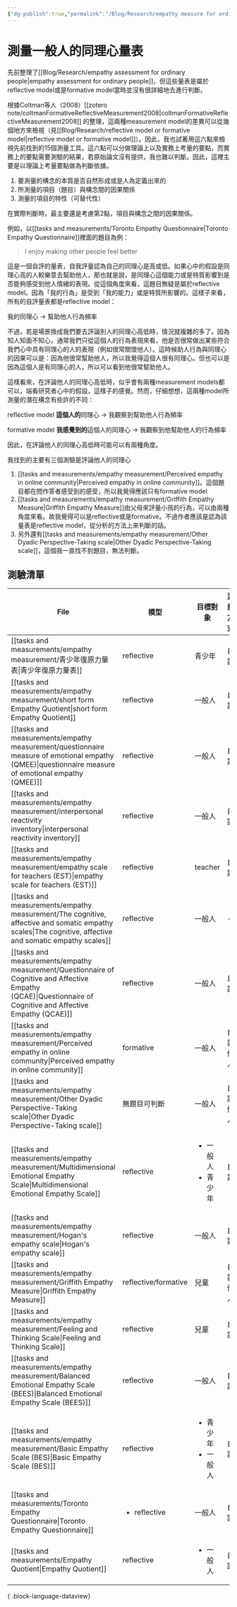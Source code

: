 ```yaml
---
{"dg-publish":true,"permalink":"/Blog/Research/empathy measure for ordinary people reflective or formative model/","title":"測量一般人的同理心量表是reflective or formative model","tags":["blog","empathy","measurement","inventory","reflective","formative","manuscript"],"created":"2022-07-20","updated":"2023-02-16T23:25"}
---
```



# 測量一般人的同理心量表

先前整理了[[Blog/Research/empathy assessment for ordinary people\|empathy assessment for ordinary people]]，但這些量表是屬於reflective model或是formative model當時並沒有很詳細地去進行判斷。

根據Coltman等人（2008）[[zotero note/coltmanFormativeReflectiveMeasurement2008\|coltmanFormativeReflectiveMeasurement2008]] 的整理，這兩種measurement model的差異可以從幾個地方來檢視（見[[Blog/Research/reflective model or formative model\|reflective model or formative model]]）。因此，我也試著用這六點來檢視先前找到的15個測量工具。這六點可以分做理論上以及實務上考量的要點，而實務上的要點需要測驗的結果，若原始論文沒有提供，我也難以判斷。因此，這裡主要是以理論上考量要點做為判斷依據。


1. 要測量的構念的本質是否自然形成或是人為定義出來的
2. 所測量的項目（題目）與構念間的因果關係
3. 測量的項目的特性（可替代性）

在實際判斷時，最主要還是考慮第2點，項目與構念之間的因果關係。

<style> .container {font-family: sans-serif; text-align: center;} .button-wrapper button {z-index: 1;height: 40px; width: 100px; margin: 10px;padding: 5px;} .excalidraw .App-menu_top .buttonList { display: flex;} .excalidraw-wrapper { height: 800px; margin: 50px; position: relative;} :root[dir="ltr"] .excalidraw .layer-ui__wrapper .zen-mode-transition.App-menu_bottom--transition-left {transform: none;} </style><script src="https://cdn.jsdelivr.net/npm/react@17/umd/react.production.min.js"></script><script src="https://cdn.jsdelivr.net/npm/react-dom@17/umd/react-dom.production.min.js"></script><script type="text/javascript" src="https://cdn.jsdelivr.net/npm/@excalidraw/excalidraw@0/dist/excalidraw.production.min.js"></script><div id="measurement_modelexcalidraw.md1"></div><script>(function(){const InitialData={"type":"excalidraw","version":2,"source":"https://excalidraw.com","elements":[{"type":"ellipse","version":50,"versionNonce":405337202,"isDeleted":false,"id":"3-tqbp5ZLVtKjnWc4Mnzk","fillStyle":"hachure","strokeWidth":1,"strokeStyle":"solid","roughness":1,"opacity":100,"angle":0,"x":-221.83834838867188,"y":-87.21842575073242,"strokeColor":"#000000","backgroundColor":"transparent","width":187.8980712890625,"height":97.548828125,"seed":642925298,"groupIds":[],"strokeSharpness":"sharp","boundElements":[{"id":"wAoPmy_Z7N6AygmE-kM8j","type":"arrow"},{"id":"l8VeDDoj7WGaN67ht4uaE","type":"arrow"},{"id":"J37inoKKMOYB3P_grpwqb","type":"arrow"}],"updated":1659538711128,"link":null,"locked":false},{"type":"text","version":79,"versionNonce":117343410,"isDeleted":false,"id":"Hef8Dhr1","fillStyle":"hachure","strokeWidth":1,"strokeStyle":"solid","roughness":1,"opacity":100,"angle":0,"x":-175.10720825195312,"y":-63.9283561706543,"strokeColor":"#000000","backgroundColor":"transparent","width":95,"height":50,"seed":1473213230,"groupIds":[],"strokeSharpness":"sharp","boundElements":[],"updated":1659538640715,"link":null,"locked":false,"fontSize":20,"fontFamily":1,"text":"latent\nconstruct","rawText":"latent\nconstruct","baseline":43,"textAlign":"center","verticalAlign":"top","containerId":null,"originalText":"latent\nconstruct"},{"type":"rectangle","version":107,"versionNonce":1333496238,"isDeleted":false,"id":"3Kv45IqP1tjBqjKSIDHeM","fillStyle":"hachure","strokeWidth":1,"strokeStyle":"solid","roughness":1,"opacity":100,"angle":0,"x":-328.9366149902344,"y":-128.43308639526367,"strokeColor":"#000000","backgroundColor":"transparent","width":84,"height":47.06634521484375,"seed":1653192686,"groupIds":[],"strokeSharpness":"sharp","boundElements":[{"type":"text","id":"RNYhO64T"},{"id":"wAoPmy_Z7N6AygmE-kM8j","type":"arrow"}],"updated":1659538702656,"link":null,"locked":false},{"type":"text","version":61,"versionNonce":742808114,"isDeleted":false,"id":"RNYhO64T","fillStyle":"hachure","strokeWidth":1,"strokeStyle":"solid","roughness":1,"opacity":100,"angle":0,"x":-323.9366149902344,"y":-117.3999137878418,"strokeColor":"#000000","backgroundColor":"transparent","width":74,"height":25,"seed":1621425010,"groupIds":[],"strokeSharpness":"sharp","boundElements":[],"updated":1659538691756,"link":null,"locked":false,"fontSize":20,"fontFamily":1,"text":"item 1","rawText":"item 1","baseline":18,"textAlign":"center","verticalAlign":"middle","containerId":"3Kv45IqP1tjBqjKSIDHeM","originalText":"item 1"},{"type":"rectangle","version":122,"versionNonce":1315068462,"isDeleted":false,"id":"ZScW7qYqmxp7YhXCNml77","fillStyle":"hachure","strokeWidth":1,"strokeStyle":"solid","roughness":1,"opacity":100,"angle":0,"x":-365.5178527832031,"y":-52.61518478393555,"strokeColor":"#000000","backgroundColor":"transparent","width":84,"height":47.06634521484375,"seed":1568947502,"groupIds":[],"strokeSharpness":"sharp","boundElements":[{"id":"nV2A0aTX","type":"text"},{"id":"l8VeDDoj7WGaN67ht4uaE","type":"arrow"}],"updated":1659538706964,"link":null,"locked":false},{"type":"text","version":77,"versionNonce":1268257138,"isDeleted":false,"id":"nV2A0aTX","fillStyle":"hachure","strokeWidth":1,"strokeStyle":"solid","roughness":1,"opacity":100,"angle":0,"x":-360.5178527832031,"y":-41.58201217651367,"strokeColor":"#000000","backgroundColor":"transparent","width":74,"height":25,"seed":1506538674,"groupIds":[],"strokeSharpness":"sharp","boundElements":[],"updated":1659538688147,"link":null,"locked":false,"fontSize":20,"fontFamily":1,"text":"item 2","rawText":"item 2","baseline":18,"textAlign":"center","verticalAlign":"middle","containerId":"ZScW7qYqmxp7YhXCNml77","originalText":"item 2"},{"type":"rectangle","version":106,"versionNonce":1739953714,"isDeleted":false,"id":"5Q9V7S98ZeiPF6_mtJ89B","fillStyle":"hachure","strokeWidth":1,"strokeStyle":"solid","roughness":1,"opacity":100,"angle":0,"x":-316.0383605957031,"y":26.995044708251953,"strokeColor":"#000000","backgroundColor":"transparent","width":84,"height":47.06634521484375,"seed":962064434,"groupIds":[],"strokeSharpness":"sharp","boundElements":[{"id":"dBakNFGO","type":"text"},{"id":"J37inoKKMOYB3P_grpwqb","type":"arrow"}],"updated":1659538711129,"link":null,"locked":false},{"type":"text","version":61,"versionNonce":1587391154,"isDeleted":false,"id":"dBakNFGO","fillStyle":"hachure","strokeWidth":1,"strokeStyle":"solid","roughness":1,"opacity":100,"angle":0,"x":-311.0383605957031,"y":38.02821731567383,"strokeColor":"#000000","backgroundColor":"transparent","width":74,"height":25,"seed":478405614,"groupIds":[],"strokeSharpness":"sharp","boundElements":[],"updated":1659538696006,"link":null,"locked":false,"fontSize":20,"fontFamily":1,"text":"item 3","rawText":"item 3","baseline":18,"textAlign":"center","verticalAlign":"middle","containerId":"5Q9V7S98ZeiPF6_mtJ89B","originalText":"item 3"},{"type":"arrow","version":54,"versionNonce":947796156,"isDeleted":false,"id":"wAoPmy_Z7N6AygmE-kM8j","fillStyle":"hachure","strokeWidth":1,"strokeStyle":"solid","roughness":1,"opacity":100,"angle":0,"x":-195.54189209235486,"y":-80.25925751888192,"strokeColor":"#000000","backgroundColor":"transparent","width":42.78876586662952,"height":28.511444843178623,"seed":1656325234,"groupIds":[],"strokeSharpness":"round","boundElements":[],"updated":1659679282633,"link":null,"locked":false,"startBinding":{"elementId":"3-tqbp5ZLVtKjnWc4Mnzk","gap":7.3891006926978235,"focus":-0.04112590801925005},"endBinding":{"elementId":"3Kv45IqP1tjBqjKSIDHeM","gap":6.60595703125,"focus":-0.7037864838242268},"lastCommittedPoint":null,"startArrowhead":null,"endArrowhead":"arrow","points":[[0,0],[-42.78876586662952,-28.511444843178623]]},{"type":"arrow","version":40,"versionNonce":2049950012,"isDeleted":false,"id":"l8VeDDoj7WGaN67ht4uaE","fillStyle":"hachure","strokeWidth":1,"strokeStyle":"solid","roughness":1,"opacity":100,"angle":0,"x":-225.635484276923,"y":-37.424201367545564,"strokeColor":"#000000","backgroundColor":"transparent","width":46.72099155315513,"height":4.967372296500642,"seed":522039346,"groupIds":[],"strokeSharpness":"round","boundElements":[],"updated":1659679282635,"link":null,"locked":false,"startBinding":{"elementId":"3-tqbp5ZLVtKjnWc4Mnzk","gap":3.8155192879697353,"focus":0.1882541525682399},"endBinding":{"elementId":"ZScW7qYqmxp7YhXCNml77","gap":9.161376953125,"focus":0.07374140659346132},"lastCommittedPoint":null,"startArrowhead":null,"endArrowhead":"arrow","points":[[0,0],[-46.72099155315513,4.967372296500642]]},{"type":"arrow","version":49,"versionNonce":228342204,"isDeleted":false,"id":"J37inoKKMOYB3P_grpwqb","fillStyle":"hachure","strokeWidth":1,"strokeStyle":"solid","roughness":1,"opacity":100,"angle":0,"x":-179.1264217397684,"y":10.372636567630977,"strokeColor":"#000000","backgroundColor":"transparent","width":45.70014686374722,"height":40.35943816991784,"seed":53094322,"groupIds":[],"strokeSharpness":"round","boundElements":[],"updated":1659679282637,"link":null,"locked":false,"startBinding":{"elementId":"3-tqbp5ZLVtKjnWc4Mnzk","gap":7.740340268647323,"focus":-0.03706534415686419},"endBinding":{"elementId":"5Q9V7S98ZeiPF6_mtJ89B","gap":7.2117919921875,"focus":0.7202415319180563},"lastCommittedPoint":null,"startArrowhead":null,"endArrowhead":"arrow","points":[[0,0],[-45.70014686374722,40.35943816991784]]},{"type":"text","version":107,"versionNonce":1149428142,"isDeleted":false,"id":"DLeXNTwd","fillStyle":"hachure","strokeWidth":1,"strokeStyle":"solid","roughness":1,"opacity":100,"angle":0,"x":-260.7917785644531,"y":-191.9056510925293,"strokeColor":"#000000","backgroundColor":"transparent","width":216,"height":35,"seed":1757937650,"groupIds":[],"strokeSharpness":"sharp","boundElements":[],"updated":1659538732097,"link":null,"locked":false,"fontSize":28,"fontFamily":1,"text":"reflective model","rawText":"reflective model","baseline":25,"textAlign":"center","verticalAlign":"top","containerId":null,"originalText":"reflective model"},{"type":"ellipse","version":294,"versionNonce":1313817518,"isDeleted":false,"id":"7WEvITmc4NoPSxO3fHZgI","fillStyle":"hachure","strokeWidth":1,"strokeStyle":"solid","roughness":1,"opacity":100,"angle":0,"x":128.3624267578125,"y":-84.28937911987305,"strokeColor":"#000000","backgroundColor":"transparent","width":187.8980712890625,"height":97.548828125,"seed":2038256498,"groupIds":[],"strokeSharpness":"sharp","boundElements":[{"id":"ot8mUodhmIiKd7jxNWd2R","type":"arrow"},{"id":"bunRmgQ2SQMOKpgYxxSk9","type":"arrow"},{"id":"bIW3Q9nthI_3QFDLNhfDw","type":"arrow"}],"updated":1659538823596,"link":null,"locked":false},{"type":"text","version":204,"versionNonce":2031140466,"isDeleted":false,"id":"fnUZzhdJ","fillStyle":"hachure","strokeWidth":1,"strokeStyle":"solid","roughness":1,"opacity":100,"angle":0,"x":179.119384765625,"y":-60.23618698120117,"strokeColor":"#000000","backgroundColor":"transparent","width":95,"height":50,"seed":1716081838,"groupIds":[],"strokeSharpness":"sharp","boundElements":[],"updated":1659538825730,"link":null,"locked":false,"fontSize":20,"fontFamily":1,"text":"latent\nconstruct","rawText":"latent\nconstruct","baseline":43,"textAlign":"center","verticalAlign":"top","containerId":null,"originalText":"latent\nconstruct"},{"type":"rectangle","version":448,"versionNonce":1542835826,"isDeleted":false,"id":"-aYnNpC60cS3TE9sctnbU","fillStyle":"hachure","strokeWidth":1,"strokeStyle":"solid","roughness":1,"opacity":100,"angle":0,"x":383.01055908203125,"y":-136.28376388549805,"strokeColor":"#000000","backgroundColor":"transparent","width":84,"height":47.06634521484375,"seed":2099647794,"groupIds":[],"strokeSharpness":"sharp","boundElements":[{"id":"UQa6sasP","type":"text"},{"id":"ot8mUodhmIiKd7jxNWd2R","type":"arrow"}],"updated":1659538812896,"link":null,"locked":false},{"type":"text","version":399,"versionNonce":1642727854,"isDeleted":false,"id":"UQa6sasP","fillStyle":"hachure","strokeWidth":1,"strokeStyle":"solid","roughness":1,"opacity":100,"angle":0,"x":388.01055908203125,"y":-125.25059127807617,"strokeColor":"#000000","backgroundColor":"transparent","width":74,"height":25,"seed":1607896814,"groupIds":[],"strokeSharpness":"sharp","boundElements":[],"updated":1659538812896,"link":null,"locked":false,"fontSize":20,"fontFamily":1,"text":"item 1","rawText":"item 1","baseline":18,"textAlign":"center","verticalAlign":"middle","containerId":"-aYnNpC60cS3TE9sctnbU","originalText":"item 1"},{"type":"rectangle","version":556,"versionNonce":1481304690,"isDeleted":false,"id":"RPuQMmaRdrpNFGI3oMvgT","fillStyle":"hachure","strokeWidth":1,"strokeStyle":"solid","roughness":1,"opacity":100,"angle":0,"x":403.2297058105469,"y":-62.37809371948242,"strokeColor":"#000000","backgroundColor":"transparent","width":84,"height":47.06634521484375,"seed":433102578,"groupIds":[],"strokeSharpness":"sharp","boundElements":[{"id":"hA8C9MrG","type":"text"},{"id":"bunRmgQ2SQMOKpgYxxSk9","type":"arrow"}],"updated":1659538839064,"link":null,"locked":false},{"type":"text","version":508,"versionNonce":1443147182,"isDeleted":false,"id":"hA8C9MrG","fillStyle":"hachure","strokeWidth":1,"strokeStyle":"solid","roughness":1,"opacity":100,"angle":0,"x":408.2297058105469,"y":-51.34492111206055,"strokeColor":"#000000","backgroundColor":"transparent","width":74,"height":25,"seed":541229358,"groupIds":[],"strokeSharpness":"sharp","boundElements":[],"updated":1659538839064,"link":null,"locked":false,"fontSize":20,"fontFamily":1,"text":"item 2","rawText":"item 2","baseline":18,"textAlign":"center","verticalAlign":"middle","containerId":"RPuQMmaRdrpNFGI3oMvgT","originalText":"item 2"},{"type":"rectangle","version":447,"versionNonce":1749681522,"isDeleted":false,"id":"m7xBv7a-xDzFtL_kJKMFD","fillStyle":"hachure","strokeWidth":1,"strokeStyle":"solid","roughness":1,"opacity":100,"angle":0,"x":395.9088134765625,"y":19.144367218017578,"strokeColor":"#000000","backgroundColor":"transparent","width":84,"height":47.06634521484375,"seed":1543762098,"groupIds":[],"strokeSharpness":"sharp","boundElements":[{"id":"etLue1ig","type":"text"},{"id":"bIW3Q9nthI_3QFDLNhfDw","type":"arrow"}],"updated":1659538812896,"link":null,"locked":false},{"type":"text","version":399,"versionNonce":492356270,"isDeleted":false,"id":"etLue1ig","fillStyle":"hachure","strokeWidth":1,"strokeStyle":"solid","roughness":1,"opacity":100,"angle":0,"x":400.9088134765625,"y":30.177539825439453,"strokeColor":"#000000","backgroundColor":"transparent","width":74,"height":25,"seed":1257646958,"groupIds":[],"strokeSharpness":"sharp","boundElements":[],"updated":1659538812896,"link":null,"locked":false,"fontSize":20,"fontFamily":1,"text":"item 3","rawText":"item 3","baseline":18,"textAlign":"center","verticalAlign":"middle","containerId":"m7xBv7a-xDzFtL_kJKMFD","originalText":"item 3"},{"type":"text","version":208,"versionNonce":1792873902,"isDeleted":false,"id":"YpO1XyIx","fillStyle":"hachure","strokeWidth":1,"strokeStyle":"solid","roughness":1,"opacity":100,"angle":0,"x":149.701171875,"y":-189.31534957885742,"strokeColor":"#000000","backgroundColor":"transparent","width":216,"height":35,"seed":1731766254,"groupIds":[],"strokeSharpness":"sharp","boundElements":[],"updated":1659538760588,"link":null,"locked":false,"fontSize":28,"fontFamily":1,"text":"formative model","rawText":"formative model","baseline":25,"textAlign":"center","verticalAlign":"top","containerId":null,"originalText":"formative model"},{"type":"arrow","version":837,"versionNonce":1575330364,"isDeleted":false,"id":"ot8mUodhmIiKd7jxNWd2R","fillStyle":"hachure","strokeWidth":1,"strokeStyle":"solid","roughness":1,"opacity":100,"angle":0,"x":387.86114886243087,"y":-80.59025192260742,"strokeColor":"#000000","backgroundColor":"transparent","width":67.11756622326493,"height":27.641795408693156,"seed":921494894,"groupIds":[],"strokeSharpness":"round","boundElements":[],"updated":1659679282639,"link":null,"locked":false,"startBinding":{"elementId":"-aYnNpC60cS3TE9sctnbU","gap":8.627166748046875,"focus":-0.41140816051191903},"endBinding":{"elementId":"7WEvITmc4NoPSxO3fHZgI","gap":9.251036169121981,"focus":0.37111764543388864},"lastCommittedPoint":null,"startArrowhead":null,"endArrowhead":"arrow","points":[[0,0],[-67.11756622326493,27.641795408693156]]},{"type":"arrow","version":1029,"versionNonce":569244348,"isDeleted":false,"id":"bunRmgQ2SQMOKpgYxxSk9","fillStyle":"hachure","strokeWidth":1,"strokeStyle":"solid","roughness":1,"opacity":100,"angle":0,"x":391.5693359375,"y":-36.27507530726709,"strokeColor":"#000000","backgroundColor":"transparent","width":72.46455742639989,"height":1.2812609744456296,"seed":1068026994,"groupIds":[],"strokeSharpness":"round","boundElements":[],"updated":1659679282641,"link":null,"locked":false,"startBinding":{"elementId":"RPuQMmaRdrpNFGI3oMvgT","gap":11.660369873046875,"focus":-0.06689089095912086},"endBinding":{"elementId":"7WEvITmc4NoPSxO3fHZgI","gap":2.849213090714585,"focus":0.0457469338789144},"lastCommittedPoint":null,"startArrowhead":null,"endArrowhead":"arrow","points":[[0,0],[-72.46455742639989,1.2812609744456296]]},{"type":"arrow","version":832,"versionNonce":1683440444,"isDeleted":false,"id":"bIW3Q9nthI_3QFDLNhfDw","fillStyle":"hachure","strokeWidth":1,"strokeStyle":"solid","roughness":1,"opacity":100,"angle":0,"x":415.10155973194185,"y":12.204273223876953,"strokeColor":"#000000","backgroundColor":"transparent","width":104.92707323927192,"height":21.996516632565744,"seed":1826915950,"groupIds":[],"strokeSharpness":"round","boundElements":[],"updated":1659679282643,"link":null,"locked":false,"startBinding":{"elementId":"m7xBv7a-xDzFtL_kJKMFD","gap":6.940093994140625,"focus":0.7950574429241808},"endBinding":{"elementId":"7WEvITmc4NoPSxO3fHZgI","gap":5.7172296220848935,"focus":0.13884678202273987},"lastCommittedPoint":null,"startArrowhead":null,"endArrowhead":"arrow","points":[[0,0],[-104.92707323927192,-21.996516632565744]]},{"id":"K98JjrF_KLFY82QU5wo-R","type":"text","x":0.1416407993861526,"y":66.43501227242604,"width":20,"height":70,"angle":0,"strokeColor":"#000000","backgroundColor":"transparent","fillStyle":"hachure","strokeWidth":1,"strokeStyle":"solid","roughness":1,"opacity":100,"groupIds":[],"strokeSharpness":"sharp","seed":2102406660,"version":6,"versionNonce":1656339900,"isDeleted":true,"boundElements":null,"updated":1659679297415,"link":null,"locked":false,"text":"hi\n","rawText":"hi\n","fontSize":28,"fontFamily":1,"textAlign":"center","verticalAlign":"top","baseline":60,"containerId":null,"originalText":"hi\n"}],"appState":{"theme":"light","viewBackgroundColor":"#ffffff","currentItemStrokeColor":"#000000","currentItemBackgroundColor":"transparent","currentItemFillStyle":"hachure","currentItemStrokeWidth":1,"currentItemStrokeStyle":"solid","currentItemRoughness":1,"currentItemOpacity":100,"currentItemFontFamily":1,"currentItemFontSize":28,"currentItemTextAlign":"center","currentItemStrokeSharpness":"sharp","currentItemStartArrowhead":null,"currentItemEndArrowhead":"arrow","currentItemLinearStrokeSharpness":"round","gridSize":null,"colorPalette":{}},"files":{}};InitialData.scrollToContent=true;App=()=>{const e=React.useRef(null),t=React.useRef(null),[n,i]=React.useState({width:void 0,height:void 0});return React.useEffect(()=>{i({width:t.current.getBoundingClientRect().width,height:t.current.getBoundingClientRect().height});const e=()=>{i({width:t.current.getBoundingClientRect().width,height:t.current.getBoundingClientRect().height})};return window.addEventListener("resize",e),()=>window.removeEventListener("resize",e)},[t]),React.createElement(React.Fragment,null,React.createElement("div",{className:"excalidraw-wrapper",ref:t},React.createElement(ExcalidrawLib.Excalidraw,{ref:e,width:n.width,height:n.height,initialData:InitialData,viewModeEnabled:!0,zenModeEnabled:!0,gridModeEnabled:!1})))},excalidrawWrapper=document.getElementById("measurement_modelexcalidraw.md1");ReactDOM.render(React.createElement(App),excalidrawWrapper);})();</script>

例如，以[[tasks and measurements/Toronto Empathy Questionnaire\|Toronto Empathy Questionnaire]]裡面的題目為例：
> I enjoy making other people feel better

這是一個自評的量表，自我評量認為自己的同理心是高或低。如果心中的假設是同理心高的人較樂意去幫助他人，那也就是說，是同理心這個能力或是特質影響到是否能夠感受到他人情緒的表現。從這個角度來看，這題目無疑是屬於reflective model。因為「我的行為」是受到「我的能力」或是特質所影響的。這樣子來看，所有的自評量表都是reflective model：

我的同理心 → 幫助他人行為頻率


不過，若是場景換成我們要去評論別人的同理心高低時，情況就複雜的多了。因為知人知面不知心，通常我們只從這個人的行為表現來看，他是否很常做出某些符合我們心中具有同理心的人的表現（例如很常關懷他人）。這時候助人行為與同理心的因果可以是：因為他很常幫助他人，所以我覺得這個人很有同理心。但也可以是因為這個人是有同理心的人，所以可以看到他很常幫助他人。

這樣看來，在評論他人的同理心高低時，似乎會有兩種measurement models都可以，端看研究者心中的假設，這樣子的感覺。然而，仔細想想，這兩種model所測量的潛在構念有些許的不同：

reflective model
**這個人的**同理心 → 我觀察到幫助他人行為頻率

formative model
**我感覺到的**這個人的同理心 → 我觀察到他幫助他人的行為頻率

因此，在評論他人的同理心高低時可能可以有兩種角度。

我找到的主要有三個測驗是評論他人的同理心
1. [[tasks and measurements/empathy measurement/Perceived empathy in online community\|Perceived empathy in online community]]。這個題目都在問作答者感受到的感受，所以我覺得應該只有formative model
2. [[tasks and measurements/empathy measurement/Griffith Empathy Measure\|Griffith Empathy Measure]]由父母來評量小孩的行為，可以由兩種角度來看。故我覺得可以是reflective或是formative。不過作者應該是認為該量表是reflective model，從分析的方法上來判斷的話。
3. 另外還有[[tasks and measurements/empathy measurement/Other Dyadic Perspective-Taking scale\|Other Dyadic Perspective-Taking scale]]，這個我一直找不到題目，無法判斷。

## 測驗清單

| File                                                                                                                                                               | 模型                           | 目標對象                              | 測量方式 |
| ------------------------------------------------------------------------------------------------------------------------------------------------------------------ | ---------------------------- | --------------------------------- | ---- |
| [[tasks and measurements/empathy measurement/青少年復原力量表\|青少年復原力量表]]                                                                                               | reflective                   | 青少年                               | 自評   |
| [[tasks and measurements/empathy measurement/short form Empathy Quotient\|short form Empathy Quotient]]                                                         | reflective                   | 一般人                               | 自評   |
| [[tasks and measurements/empathy measurement/questionnaire measure of emotional empathy (QMEE)\|questionnaire measure of emotional empathy (QMEE)]]             | reflective                   | 一般人                               | 自評   |
| [[tasks and measurements/empathy measurement/interpersonal reactivity inventory\|interpersonal reactivity inventory]]                                           | reflective                   | 一般人                               | 自評   |
| [[tasks and measurements/empathy measurement/empathy scale for teachers (EST)\|empathy scale for teachers (EST)]]                                               | reflective                   | teacher                           | 自評   |
| [[tasks and measurements/empathy measurement/The cognitive, affective and somatic empathy scales\|The cognitive, affective and somatic empathy scales]]         | reflective                   | 一般人                               | \-   |
| [[tasks and measurements/empathy measurement/Questionnaire of Cognitive and Affective Empathy (QCAE)\|Questionnaire of Cognitive and Affective Empathy (QCAE)]] | reflective                   | 一般人                               | 自評   |
| [[tasks and measurements/empathy measurement/Perceived empathy in online community\|Perceived empathy in online community]]                                     | formative                    | 一般人                               | 自評他人 |
| [[tasks and measurements/empathy measurement/Other Dyadic Perspective-Taking scale\|Other Dyadic Perspective-Taking scale]]                                     | 無題目可判斷                       | 一般人                               | 自評他人 |
| [[tasks and measurements/empathy measurement/Multidimensional Emotional Empathy Scale\|Multidimensional Emotional Empathy Scale]]                               | reflective                   | <ul><li>一般人</li><li>青少年</li></ul> | 自評   |
| [[tasks and measurements/empathy measurement/Hogan's empathy scale\|Hogan's empathy scale]]                                                                     | reflective                   | 一般人                               | 自評   |
| [[tasks and measurements/empathy measurement/Griffith Empathy Measure\|Griffith Empathy Measure]]                                                               | reflective/formative         | 兒童                                | 自評他人 |
| [[tasks and measurements/empathy measurement/Feeling and Thinking Scale\|Feeling and Thinking Scale]]                                                           | reflective                   | 兒童                                | 自評   |
| [[tasks and measurements/empathy measurement/Balanced Emotional Empathy Scale (BEES)\|Balanced Emotional Empathy Scale (BEES)]]                                 | reflective                   | 一般人                               | 自評   |
| [[tasks and measurements/empathy measurement/Basic Empathy Scale (BES)\|Basic Empathy Scale (BES)]]                                                             | reflective                   | <ul><li>青少年</li><li>一般人</li></ul> | 自評   |
| [[tasks and measurements/Toronto Empathy Questionnaire\|Toronto Empathy Questionnaire]]                                                                         | <ul><li>reflective</li></ul> | 一般人                               | 自評   |
| [[tasks and measurements/Empathy Quotient\|Empathy Quotient]]                                                                                                   | reflective                   | <ul><li>一般人</li></ul>             | 自評   |

{ .block-language-dataview}